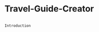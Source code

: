 # Travel-Guide-Creator
                                                                          Introduction
